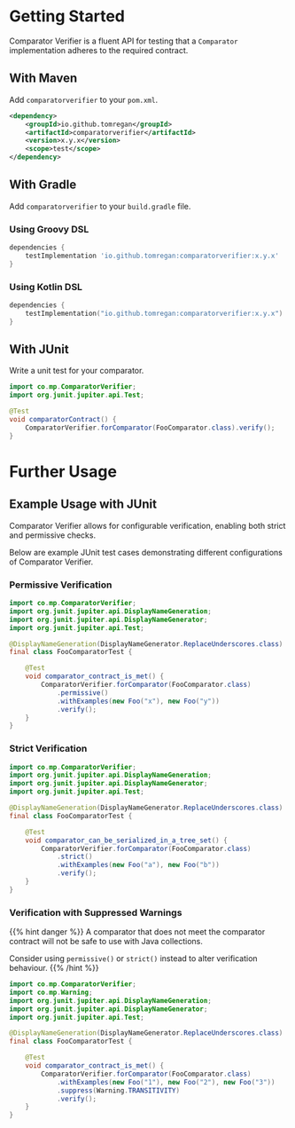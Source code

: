 # Getting Started

Comparator Verifier is a fluent API for testing that a `Comparator`
implementation adheres to the required contract.

## With Maven

Add `comparatorverifier` to your `pom.xml`.

``` xml
<dependency>
    <groupId>io.github.tomregan</groupId>
    <artifactId>comparatorverifier</artifactId>
    <version>x.y.x</version>
    <scope>test</scope>
</dependency>
```

## With Gradle

Add `comparatorverifier` to your `build.gradle` file.

### Using Groovy DSL

```gradle
dependencies {
    testImplementation 'io.github.tomregan:comparatorverifier:x.y.x'
}
```

### Using Kotlin DSL

```kotlin
dependencies {
    testImplementation("io.github.tomregan:comparatorverifier:x.y.x")
}
``` 

## With JUnit

Write a unit test for your comparator.

``` java
import co.mp.ComparatorVerifier;
import org.junit.jupiter.api.Test;

@Test
void comparatorContract() {
    ComparatorVerifier.forComparator(FooComparator.class).verify();
}
```

# Further Usage

## Example Usage with JUnit

Comparator Verifier allows for configurable verification,
enabling both strict and permissive checks.

Below are example JUnit test cases demonstrating different
configurations of Comparator Verifier.

### Permissive Verification

``` java
import co.mp.ComparatorVerifier;
import org.junit.jupiter.api.DisplayNameGeneration;
import org.junit.jupiter.api.DisplayNameGenerator;
import org.junit.jupiter.api.Test;

@DisplayNameGeneration(DisplayNameGenerator.ReplaceUnderscores.class)
final class FooComparatorTest {

    @Test
    void comparator_contract_is_met() {
        ComparatorVerifier.forComparator(FooComparator.class)
            .permissive()
            .withExamples(new Foo("x"), new Foo("y"))
            .verify();
    }
}
```

### Strict Verification

``` java
import co.mp.ComparatorVerifier;
import org.junit.jupiter.api.DisplayNameGeneration;
import org.junit.jupiter.api.DisplayNameGenerator;
import org.junit.jupiter.api.Test;

@DisplayNameGeneration(DisplayNameGenerator.ReplaceUnderscores.class)
final class FooComparatorTest {

    @Test
    void comparator_can_be_serialized_in_a_tree_set() {
        ComparatorVerifier.forComparator(FooComparator.class)
            .strict()
            .withExamples(new Foo("a"), new Foo("b"))
            .verify();
    }
}
```

### Verification with Suppressed Warnings

{{% hint danger %}}
A comparator that does not meet the comparator contract will not be safe to use with Java collections.

Consider using `permissive()` or `strict()` instead to alter verification behaviour.
{{% /hint %}}


``` java
import co.mp.ComparatorVerifier;
import co.mp.Warning;
import org.junit.jupiter.api.DisplayNameGeneration;
import org.junit.jupiter.api.DisplayNameGenerator;
import org.junit.jupiter.api.Test;

@DisplayNameGeneration(DisplayNameGenerator.ReplaceUnderscores.class)
final class FooComparatorTest {

    @Test
    void comparator_contract_is_met() {
        ComparatorVerifier.forComparator(FooComparator.class)
            .withExamples(new Foo("1"), new Foo("2"), new Foo("3"))
            .suppress(Warning.TRANSITIVITY)
            .verify();
    }
}
```
